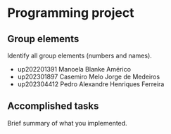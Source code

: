 # Programming project

## Group elements

Identify all group elements (numbers and names).

- up202201391 Manoela Blanke Américo
- up202301897 Casemiro Melo Jorge de Medeiros
- up202304412 Pedro Alexandre Henriques Ferreira


## Accomplished tasks

Brief summary of what you implemented.


